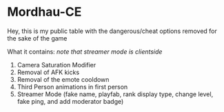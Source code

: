 # Mordhau-CE
Hey, this is my public table with the dangerous/cheat options removed for the sake of the game

What it contains: *note that streamer mode is clientside*
  1. Camera Saturation Modifier
  2. Removal of AFK kicks
  3. Removal of the emote cooldown
  4. Third Person animations in first person
  5. Streamer Mode (fake name, playfab, rank display type, change level, fake ping, and add moderator badge)
